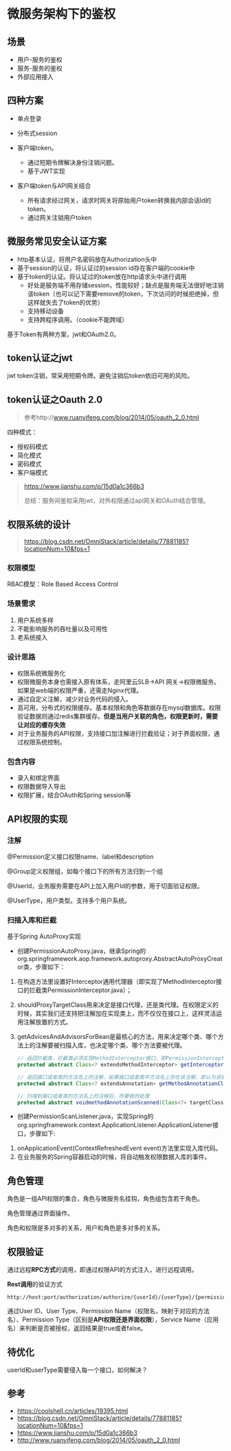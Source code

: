 # 微服务架构下的鉴权

## 场景

* 用户-服务的鉴权
* 服务-服务的鉴权
* 外部应用接入

## 四种方案

* 单点登录

* 分布式session

* 客户端token。
  * 通过短期令牌解决身份注销问题。
  * 基于JWT实现

* 客户端token与API网关结合
  * 所有请求经过网关，请求时网关将原始用户token转换我内部会话Id的token。
  * 通过网关注销用户token

## 微服务常见安全认证方案

* http基本认证，将用户名密码放在Authorization头中
* 基于session的认证，将认证过的session id存在客户端的cookie中
* 基于token的认证。将认证过的token放在http请求头中进行调用
  * 好处是服务端不用存储session，性能较好；缺点是服务端无法很好地注销该token（也可以记下需要remove的token，下次访问的时候拒绝掉，但这样就失去了token的优势）
  * 支持移动设备
  * 支持跨程序调用。（cookie不能跨域）

基于Token有两种方案，jwt和OAuth2.0。

## token认证之jwt

jwt token注销，常采用短期令牌。避免注销后token依旧可用的风险。

## token认证之Oauth 2.0

> 参考http://www.ruanyifeng.com/blog/2014/05/oauth_2_0.html

四种模式：

* 授权码模式
* 简化模式
* 密码模式
* 客户端模式

> https://www.jianshu.com/p/15d0a1c366b3
>
> 总结：服务间鉴权采用jwt，对外权限通过api网关和OAuth结合管理。

## 权限系统的设计

> https://blog.csdn.net/OmniStack/article/details/77881185?locationNum=10&fps=1

### 权限模型

RBAC模型：Role Based Access Control

### 场景需求

1. 用户系统多样
2. 不能影响服务的吞吐量以及可用性
3. 老系统接入

### 设计思路

* 权限系统微服务化
* 权限微服务本身也需接入原有体系，走阿里云SLB->API 网关->权限微服务。如果是web端的权限严重，还需走Nginx代理。
* 通过自定义注解，减少对业务代码的侵入。
* 高可用，分布式的权限缓存。基本权限和角色等数据存在mysql数据库。权限验证数据则通过redis集群缓存。**但是当用户关联的角色，权限更新时，需要让对应的缓存失效**
* 对于业务服务的API权限，支持接口加注解进行拦截验证；对于界面权限，通过权限系统控制。

### 包含内容

* 录入和绑定界面
* 权限数据导入导出
* 权限扩展，结合OAuth和Spring session等

## API权限的实现

### 注解

@Permission定义接口权限name、label和description

@Group定义权限组，如每个接口下的所有方法归到一个组

@UserId，业务服务需要在API上加入用户Id的参数，用于切面验证权限。

@UserType，用户类型。支持多个用户系统。

### 扫描入库和拦截

基于Spring AutoProxy实现

* 创建PermissionAutoProxy.java，继承Spring的org.springframework.aop.framework.autoproxy.AbstractAutoProxyCreator类，步骤如下：

1. 在构造方法里设置好Interceptor通用代理器（即实现了MethodInterceptor接口的拦截类PermissionInterceptor.java）；

2. shouldProxyTargetClass用来决定是接口代理，还是类代理。在权限定义的时候，其实我们还支持把注解加在实现类上，而不仅仅在接口上，这样灵活运用注解放置的方式。

3. getAdvicesAndAdvisorsForBean是最核心的方法，用来决定哪个类、哪个方法上的注解要被扫描入库，也决定哪个类、哪个方法要被代理。

   ```java
   // 返回拦截类，拦截类必须实现MethodInterceptor接口，即PermissionInterceptor
   protected abstract Class<? extendsMethodInterceptor> getInterceptorClass();
   
   // 返回接口或者类的方法名上的注解，如果接口或者类中方法名上存在该注解，即认为该接口或者类需要被代理
   protected abstract Class<? extendsAnnotation> getMethodAnnotationClass();
   
   // 扫描到接口或者类的方法名上的注解后，所要做的处理
   protected abstract voidmethodAnnotationScanned(Class<?> targetClass);
   ```

* 创建PermissionScanListener.java，实现Spring的org.springframework.context.ApplicationListener.ApplicationListener<ContextRefreshedEvent>接口，步骤如下:

1. onApplicationEvent(ContextRefreshedEvent event)方法里实现入库代码。
2. 在业务服务的Spring容器启动的时候，将自动触发权限数据入库的事件。

## 角色管理

角色是一组API权限的集合，角色与微服务名挂钩，角色组包含若干角色。

角色管理通过界面操作。

角色和权限是多对多的关系，用户和角色是多对多的关系。

## 权限验证

通过远程**RPC方式**的调用，即通过权限API的方式注入，进行远程调用。

**Rest调用**的验证方式

```http
http://host:port/authorization/authorize/{userId}/{userType}/{permissionName}/{PermissionType}/{serviceName}
```

通过User ID、User Type、Permission Name（权限名，映射于对应的方法名）、Permission Type（区别是**API权限还是界面权限**），Service Name（应用名）来判断是否被授权，返回结果是true或者false。

## 待优化

userId和userType需要侵入每一个接口，如何解决？

## 参考

* https://coolshell.cn/articles/19395.html
* https://blog.csdn.net/OmniStack/article/details/77881185?locationNum=10&fps=1
* https://www.jianshu.com/p/15d0a1c366b3
* http://www.ruanyifeng.com/blog/2014/05/oauth_2_0.html